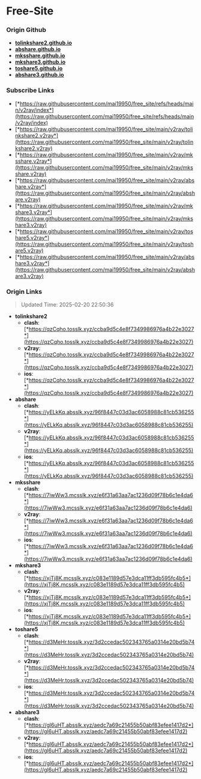 # Free-Site

### Origin Github

- [**tolinkshare2.github.io**](https://github.com/tolinkshare2/tolinkshare2.github.io)
- [**abshare.github.io**](https://github.com/abshare/abshare.github.io)
- [**mksshare.github.io**](https://github.com/mksshare/mksshare.github.io)
- [**mkshare3.github.io**](https://github.com/mkshare3/mkshare3.github.io)
- [**toshare5.github.io**](https://github.com/toshare5/toshare5.github.io)
- [**abshare3.github.io**](https://github.com/abshare3/abshare3.github.io)

### Subscribe Links

- [*https://raw.githubusercontent.com/mai19950/free_site/refs/heads/main/v2ray/index*](https://raw.githubusercontent.com/mai19950/free_site/refs/heads/main/v2ray/index)
- [*https://raw.githubusercontent.com/mai19950/free_site/main/v2ray/tolinkshare2.v2ray*](https://raw.githubusercontent.com/mai19950/free_site/main/v2ray/tolinkshare2.v2ray)
- [*https://raw.githubusercontent.com/mai19950/free_site/main/v2ray/mksshare.v2ray*](https://raw.githubusercontent.com/mai19950/free_site/main/v2ray/mksshare.v2ray)
- [*https://raw.githubusercontent.com/mai19950/free_site/main/v2ray/abshare.v2ray*](https://raw.githubusercontent.com/mai19950/free_site/main/v2ray/abshare.v2ray)
- [*https://raw.githubusercontent.com/mai19950/free_site/main/v2ray/mkshare3.v2ray*](https://raw.githubusercontent.com/mai19950/free_site/main/v2ray/mkshare3.v2ray)
- [*https://raw.githubusercontent.com/mai19950/free_site/main/v2ray/toshare5.v2ray*](https://raw.githubusercontent.com/mai19950/free_site/main/v2ray/toshare5.v2ray)
- [*https://raw.githubusercontent.com/mai19950/free_site/main/v2ray/abshare3.v2ray*](https://raw.githubusercontent.com/mai19950/free_site/main/v2ray/abshare3.v2ray)

### Origin Links

> Updated Time: 2025-02-20 22:50:36

- **tolinkshare2**
  - **clash**: [*https://qzCqho.tosslk.xyz/ccba9d5c4e8f7349986976a4b22e3027*](https://qzCqho.tosslk.xyz/ccba9d5c4e8f7349986976a4b22e3027)
  - **v2ray**: [*https://qzCqho.tosslk.xyz/ccba9d5c4e8f7349986976a4b22e3027*](https://qzCqho.tosslk.xyz/ccba9d5c4e8f7349986976a4b22e3027)
  - **ios**: [*https://qzCqho.tosslk.xyz/ccba9d5c4e8f7349986976a4b22e3027*](https://qzCqho.tosslk.xyz/ccba9d5c4e8f7349986976a4b22e3027)
- **abshare**
  - **clash**: [*https://yELkKq.absslk.xyz/96f8447c03d3ac6058988c81cb536255*](https://yELkKq.absslk.xyz/96f8447c03d3ac6058988c81cb536255)
  - **v2ray**: [*https://yELkKq.absslk.xyz/96f8447c03d3ac6058988c81cb536255*](https://yELkKq.absslk.xyz/96f8447c03d3ac6058988c81cb536255)
  - **ios**: [*https://yELkKq.absslk.xyz/96f8447c03d3ac6058988c81cb536255*](https://yELkKq.absslk.xyz/96f8447c03d3ac6058988c81cb536255)
- **mksshare**
  - **clash**: [*https://7iwWw3.mcsslk.xyz/e6f31a63aa7ac1236d09f78b6c1e4da6*](https://7iwWw3.mcsslk.xyz/e6f31a63aa7ac1236d09f78b6c1e4da6)
  - **v2ray**: [*https://7iwWw3.mcsslk.xyz/e6f31a63aa7ac1236d09f78b6c1e4da6*](https://7iwWw3.mcsslk.xyz/e6f31a63aa7ac1236d09f78b6c1e4da6)
  - **ios**: [*https://7iwWw3.mcsslk.xyz/e6f31a63aa7ac1236d09f78b6c1e4da6*](https://7iwWw3.mcsslk.xyz/e6f31a63aa7ac1236d09f78b6c1e4da6)
- **mkshare3**
  - **clash**: [*https://xjTj8K.mcsslk.xyz/c083e1189d57e3dca11ff3db595fc4b5*](https://xjTj8K.mcsslk.xyz/c083e1189d57e3dca11ff3db595fc4b5)
  - **v2ray**: [*https://xjTj8K.mcsslk.xyz/c083e1189d57e3dca11ff3db595fc4b5*](https://xjTj8K.mcsslk.xyz/c083e1189d57e3dca11ff3db595fc4b5)
  - **ios**: [*https://xjTj8K.mcsslk.xyz/c083e1189d57e3dca11ff3db595fc4b5*](https://xjTj8K.mcsslk.xyz/c083e1189d57e3dca11ff3db595fc4b5)
- **toshare5**
  - **clash**: [*https://d3MeHr.tosslk.xyz/3d2ccedac502343765a0314e20bd5b74*](https://d3MeHr.tosslk.xyz/3d2ccedac502343765a0314e20bd5b74)
  - **v2ray**: [*https://d3MeHr.tosslk.xyz/3d2ccedac502343765a0314e20bd5b74*](https://d3MeHr.tosslk.xyz/3d2ccedac502343765a0314e20bd5b74)
  - **ios**: [*https://d3MeHr.tosslk.xyz/3d2ccedac502343765a0314e20bd5b74*](https://d3MeHr.tosslk.xyz/3d2ccedac502343765a0314e20bd5b74)
- **abshare3**
  - **clash**: [*https://gl6uHT.absslk.xyz/aedc7a69c21455b50abf83efee1417d2*](https://gl6uHT.absslk.xyz/aedc7a69c21455b50abf83efee1417d2)
  - **v2ray**: [*https://gl6uHT.absslk.xyz/aedc7a69c21455b50abf83efee1417d2*](https://gl6uHT.absslk.xyz/aedc7a69c21455b50abf83efee1417d2)
  - **ios**: [*https://gl6uHT.absslk.xyz/aedc7a69c21455b50abf83efee1417d2*](https://gl6uHT.absslk.xyz/aedc7a69c21455b50abf83efee1417d2)
